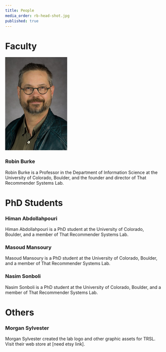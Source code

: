 ```yaml
---
title: People
media_order: rb-head-shot.jpg
published: true
---
```


# Faculty

![Robin Burke photo](rb-head-shot.jpg?resize=100,150&classes=right)
### Robin Burke
Robin Burke is a Professor in the Department of Information Science at the University of Colorado, Boulder, and the founder and director of That Recommender Systems Lab. 

# PhD Students

### Himan Abdollahpouri
Himan Abdollahpouri is a PhD student at the University of Colorado, Boulder, and a member of That Recommender Systems Lab.

### Masoud Mansoury
Masoud Mansoury is a PhD student at the University of Colorado, Boulder, and a member of That Recommender Systems Lab.

### Nasim Sonboli
Nasim Sonboli is a PhD student at the University of Colorado, Boulder, and a member of That Recommender Systems Lab.

# Others

### Morgan Sylvester
Morgan Sylvester created the lab logo and other graphic assets for TRSL. Visit their web store at [need etsy link].